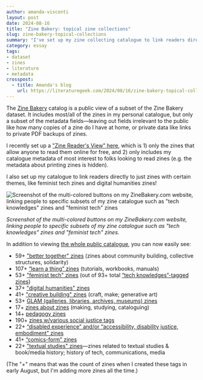 ```yaml
---
author: amanda-visconti
layout: post
date: 2024-08-16
title: "Zine Bakery: topical zine collections"
slug: zine-bakery-topical-collections
summary: "I've set up my zine collecting catalogue to link readers directly to themes and zine types of interest, like feminist tech zines and digital humanities zines."
category: essay
tags:
- dataset
- zines
- literature
- metadata
crosspost:
  - title: Amanda's blog
    url: https://literaturegeek.com/2024/08/16/zine-bakery-topical-collections
---
```


The [Zine Bakery](https://zinebakery.com) catalog is a public view of a subset of the Zine Bakery dataset. It includes most/all of the zines in my personal catalogue, but only a subset of the metadata fields—leaving out fields irrelevant to the public like how many copies of a zine do I have at home, or private data like links to private PDF backups of zines.

I recently set up a ["Zine Reader's View" here](https://airtable.com/appY7WyBFjSzLXQd6/shrVQlyCL7XZgeBrg), which is 1) only the zines that allow anyone to read them online for free, and 2) only includes my catalogue metadata of most interest to folks looking to read zines (e.g. the metadata about printing zines is hidden).

I also set up my catalogue to link readers directly to just zines with certain themes, like feminist tech zines and digital humanities zines!

![Screenshot of the multi-colored buttons on my ZineBakery.com website, linking people to specific subsets of my zine catalogue such as "tech knowledges" zines and "feminist tech" zines](https://literaturegeek.com/assets/post-media/2024-08-16-zine-thematic-tag-pills.png)

*Screenshot of the multi-colored buttons on my ZineBakery.com website, linking people to specific subsets of my zine catalogue such as "tech knowledges" zines and "feminist tech" zines.*

In addition to viewing [the whole public catalogue](https://zinebakery.com/pages/zines), you can now easily see:
* 59+ ["better together" zines](https://tinyurl.com/bettertogetherzines) (zines about community building, collective structures, solidarity)
* 107+ [“learn a thing” zines](https://tinyurl.com/LearnAThingZines) (tutorials, workbooks, manuals)
* 53+ ["feminist tech" zines](https://tinyurl.com/FeministTechZines) (out of 93+ total [“tech knowledges”-tagged zines](https://tinyurl.com/TechKnowledgesZines)) 
* 37+ ["digital humanities" zines](https://tinyurl.com/DHzines)
* 41+ ["creative building" zines](https://tinyurl.com/CraftMakeGenZines) (craft, make; generative art) 
* 53+ [GLAM (galleries, libraries, archives, museums) zines](https://tinyurl.com/GLAMorousZines)
* 17+ [zines about zines](https://tinyurl.com/ZinesAboutZines) (making, studying, cataloguing) 
* 14+ [pedagogy zines](https://tinyurl.com/PedagogyZines)
* 190+ [zines w/various social justice tags](https://tinyurl.com/SocialJusticeZinage)
* 22+ [“disabled experience” and/or “accessibility, disability justice, embodiment” zines](https://airtable.com/appY7WyBFjSzLXQd6/shrrnoYDEI8RYNnH0)
* 41+ [“comics-form” zines](https://airtable.com/appY7WyBFjSzLXQd6/shrvqRP1Kuu4S6VKl)
* 22+ ["textual studies" zines](https://airtable.com/appY7WyBFjSzLXQd6/shrcsAwAkdeXa2pVE)—zines related to textual studies & book/media history; history of tech, communications, media

(The "+" means that was the count of zines when I created these tags in early August, but I'm adding more zines all the time.)